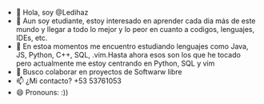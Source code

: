 - 👋 Hola, soy @Ledihaz
- 👀 Aun soy etudiante, estoy interesado en aprender cada dia más de este mundo y llegar a todo lo mejor y lo peor en cuanto a codigos, lenguajes, IDEs, etc.
- 🌱 En estoa momentos me encuentro estudiando lenguajes como Java, JS, Python, C++, SQL, .vim.Hasta ahora esos son los que he tocado pero actualmente me estoy centrando en Python, SQL y vim
- 💞️ Busco colaborar en proyectos de Softwarw libre
- 📫 ¿Mi contacto? +53 53761053
- 😄 Pronouns: :))
  

